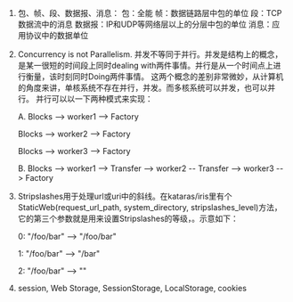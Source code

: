 1. 包、帧、段、数据报、消息：
  包：全能
  帧：数据链路层中包的单位
  段：TCP数据流中的消息
  数据报：IP和UDP等网络层以上的分层中包的单位
  消息：应用协议中的数据单位
  
2. Concurrency is not Parallelism. 并发不等同于并行。并发是结构上的概念，是某一很短的时间段上同时dealing with两件事情。并行是从一个时间点上进行衡量，该时刻同时Doing两件事情。
这两个概念的差别非常微妙，从计算机的角度来讲，单核系统不存在并行，并发。而多核系统可以并发，也可以并行。
并行可以以一下两种模式来实现：

   A.
   Blocks --> worker1 --> Factory

   Blocks --> worker2 --> Factory
   
   Blocks --> worker3 --> Factory

   B. 
   Blocks --> worker1 --> Transfer --> worker2 -- Transfer --> worker3 --> Factory
  
  
3. Stripslashes用于处理url或uri中的斜线。在kataras/iris里有个StaticWeb(request_url_path, system_directory, stripslashes_level)方法，它的第三个参数就是用来设置Stripslashes的等级，。示意如下：
 
   0: "/foo/bar" --> "/foo/bar"

   1: "/foo/bar" --> "/bar"

   2: "/foo/bar" --> ""

4. session, Web Storage, SessionStorage, LocalStorage, cookies
